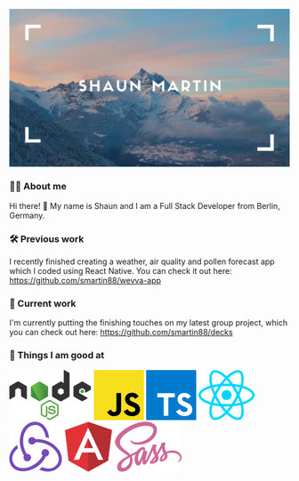 ![H](./H.png)
###
### 🙋‍♂️ About me

Hi there! 👋 My name is Shaun and I am a Full Stack Developer from Berlin, Germany.
###
### 🛠 Previous work

I recently finished creating a weather, air quality and pollen forecast app which I coded using React Native. You can check it out here: https://github.com/smartin88/wevva-app
###
### 🕺 Current work

I'm currently putting the finishing touches on my latest group project, which you can check out here: https://github.com/smartin88/decks
###
### 💪 Things I am good at

![logos_nodejs](./logos_nodejs.svg)  ![logos_javascript](./logos_javascript.svg)  ![logos_typescript-icon](./logos_typescript-icon.svg)  ![logos_react](./logos_react.svg)  ![logos_redux](./logos_redux.svg)  ![logos_angular-icon](./logos_angular-icon.svg)  ![logos_sass](./logos_sass.svg)
